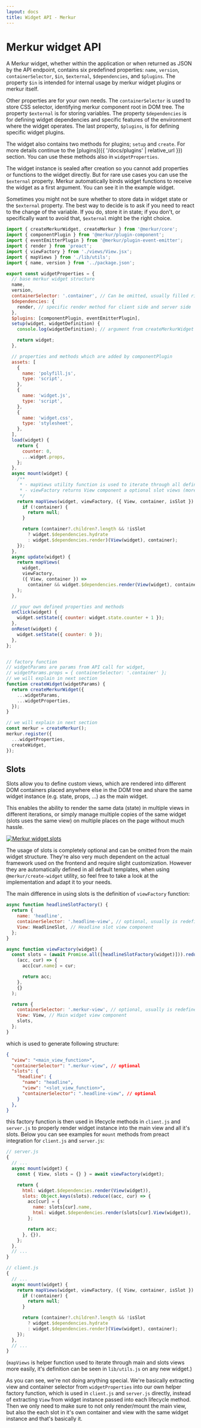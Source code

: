 ```yaml
---
layout: docs
title: Widget API - Merkur
---
```


# Merkur widget API

A Merkur widget, whether within the application or when returned as JSON by the API endpoint, contains six predefined properties: `name`, `version`, `containerSelector`, `$in`, `$external`, `$dependencies`, and `$plugins`. The property `$in` is intended for internal usage by merkur widget plugins or merkur itself.

Other properties are for your own needs. The `containerSelector` is used to store CSS selector, identifying merkur component root in DOM tree. The property `$external` is for storing variables. The property `$dependencies` is for defining widget dependencies and specific features of the environment where the widget operates. The last property, `$plugins`, is for defining specific widget plugins.

The widget also contains two methods for plugins; `setup` and `create`. For more details continue to the [plugins]({{ '/docs/plugins' | relative_url }}) section. You can use these methods also in `widgetProperties`.

The widget instance is sealed after creation so you cannot add properties or functions to the widget directly. But for rare use cases you can use the `$external` property. Merkur automatically binds widget functions to receive the widget as a first argument. You can see it in the example widget.

Sometimes you might not be sure whether to store data in widget state or the `$external` property. The best way to decide is to ask if you need to react to the change of the variable. If you do, store it in state; if you don't, or specifically want to avoid that, `$external` might be the right choice.

```javascript
import { createMerkurWidget, createMerkur } from '@merkur/core';
import { componentPlugin } from '@merkur/plugin-component';
import { eventEmitterPlugin } from '@merkur/plugin-event-emitter';
import { render } from 'preact';
import { viewFactory } from './views/View.jsx';
import { mapViews } from './lib/utils';
import { name, version } from '../package.json';

export const widgetProperties = {
  // base merkur widget structure
  name,
  version,
  containerSelector: '.container', // Can be omitted, usually filled right after widget creation.
  $dependencies: {
    render, // specific render method for client side and server side
  },
  $plugins: [componentPlugin, eventEmitterPlugin],
  setup(widget, widgetDefinition) {
    console.log(widgetDefinition); // argument from createMerkurWidget

    return widget;
  },

  // properties and methods which are added by componentPlugin
  assets: [
    {
      name: 'polyfill.js',
      type: 'script',
    },
    {
      name: 'widget.js',
      type: 'script',
    },
    {
      name: 'widget.css',
      type: 'stylesheet',
    },
  ],
  load(widget) {
    return {
      counter: 0,
      ...widget.props,
    };
  },
  async mount(widget) {
    /**
     * - mapViews utility function is used to iterate through all defined views and slots
     * - viewFactory returns View component a optional slot views (more on slots further in the documentation)
     */
    return mapViews(widget, viewFactory, ({ View, container, isSlot }) => {
      if (!container) {
        return null;
      }

      return (container?.children?.length && !isSlot
        ? widget.$dependencies.hydrate
        : widget.$dependencies.render)(View(widget), container);
    });
  },
  async update(widget) {
    return mapViews(
      widget,
      viewFactory,
      ({ View, container }) =>
        container && widget.$dependencies.render(View(widget), container)
    );
  },

  // your own defined properties and methods
  onClick(widget) {
    widget.setState({ counter: widget.state.counter + 1 });
  },
  onReset(widget) {
    widget.setState({ counter: 0 });
  },
};


// factory function
// widgetParams are params from API call for widget,
// widgetParams.props = { containerSelector: '.container' };
// we will explain in next section
function createWidget(widgetParams) {
  return createMerkurWidget({
    ...widgetParams,
    ...widgetProperties,
  });
}

// we will explain in next section
const merkur = createMerkur();
merkur.register({
  ...widgetProperties,
  createWidget,
});

```

## Slots

Slots allow you to define custom views, which are rendered into different DOM containers placed anywhere else in the DOM tree and share the same widget instance (e.g. state, props, ...) as the main widget.

This enables the ability to render the same data (state) in multiple views in different iterations, or simply manage multiple copies of the same widget (slots uses the same view) on multiple places on the page without much hassle.


<a href="{{ '/assets/images/slots.png?v=' | append: site.github.build_revision | relative_url }}" target="_blank" title="Merkur widget slots">
  <img class="responsive" src="{{ '/assets/images/slots.png?v=' | append: site.github.build_revision | relative_url }}" alt="Merkur widget slots" />
</a>

The usage of slots is completely optional and can be omitted from the main widget structure. They're also very much dependent on the actual framework used on the frontend and require slight customization. However they are automatically defined in all default templates, when using `@merkur/create-widget` utility, so feel free to take a look at the implementation and adapt it to your needs.

The main difference in using slots is the definition of `viewFactory` function:

```javascript
async function headlineSlotFactory() {
  return {
    name: 'headline',
    containerSelector: '.headline-view', // optional, usually is redefined on client anyway
    View: HeadlineSlot, // Headline slot view component
  };
}

async function viewFactory(widget) {
  const slots = (await Promise.all([headlineSlotFactory(widget)])).reduce(
    (acc, cur) => {
      acc[cur.name] = cur;

      return acc;
    },
    {}
  );

  return {
    containerSelector: '.merkur-view', // optional, usually is redefined on client anyway
    View: View, // Main widget view component
    slots,
  };
}

```

which is used to generate following structure:

```json
{
  "view": "<main_view_function>",
  "containerSelector": ".merkur-view", // optional
  "slots": {
    "headline": {
      "name": "headline",
      "view": "<slot_view_function>",
      "containerSelector": ".headline-view", // optional
    }
  },
}
```

this factory function is then used in lifecycle methods in `client.js` and `server.js` to properly render widget instance into the main view and all it's slots. Below you can see examples for `mount` methods from preact integration for `client.js` and `server.js`:

```javascript
// server.js
{
  // ...
  async mount(widget) {
    const { View, slots = {} } = await viewFactory(widget);

    return {
      html: widget.$dependencies.render(View(widget)),
      slots: Object.keys(slots).reduce((acc, cur) => {
        acc[cur] = {
          name: slots[cur].name,
          html: widget.$dependencies.render(slots[cur].View(widget)),
        };

        return acc;
      }, {}),
    };
  },
  // ...
}
```

```javascript
// client.js
{
  // ...
  async mount(widget) {
    return mapViews(widget, viewFactory, ({ View, container, isSlot }) => {
      if (!container) {
        return null;
      }

      return (container?.children?.length && !isSlot
        ? widget.$dependencies.hydrate
        : widget.$dependencies.render)(View(widget), container);
    });
  },
  // ...
}
```

(`mapViews` is helper function used to iterate through main and slots views more easily, it's definition can be seen in `lib/utils.js` on any new widget.)

As you can see, we're not doing anything special. We're basically extracting view and container selector from `widgetProperties` into our own helper factory function, which is used in `client.js` and `server.js` directly, instead of extracting `View` from widget instance passed into each lifecycle method. Then we only need to make sure to not only render/mount the main view, but also the each slot in it's own container and view with the same widget instance and that's basically it.
